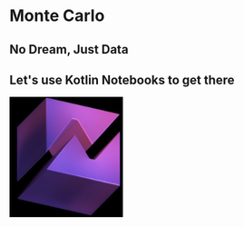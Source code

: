 # Monte Carlo
## No Dream, Just Data

## Let's use Kotlin Notebooks to get there
<img src="img/kotlin-notebooks.png" width="200">